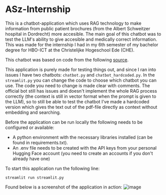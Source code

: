 # ASz-Internship

This is a chatbot-application which uses RAG technology to make information from public patient brochures (from the Albert Schweitzer hospital in Dordrecht) more accesible. The main goal of this chatbot was to test the LLM's ability to give accesible and medically correct information. This was made for the internship I had in my 6th semester of my bachelor degree for HBO-ICT at the Christelijke Hogeschool Ede (CHE).

This chatbot was based on code from the following [source](https://medium.com/credera-engineering/build-a-simple-rag-chatbot-with-langchain-b96b233e1b2a). 

This application is purely made for testing things out, and since I ran into issues I have two chatbots: `chatbot.py` and `chatbot_hardcoded.py`. In the `streamlit.py` you can change the code to choose which chatbot you can use. The code you need to change is made clear with comments. The official bot still has issues and doesn't implement the whole RAG process correctly (the context is still in vector format when the prompt is given to the LLM), so to still be able to test the chatbot I've made a hardcoded version which gives the text out of the pdf-file directly as context without embedding and searching. 

Before the application can be run locally the following needs to be configured or available:
- A python environment with the necessary libraries installed (can be found in requirements.txt).
- An .env file needs to be created with the API keys from your personal Hugging Face account (you need to create an accounts if you don't already have one)

To start this application run the following line:
```
streamlit run streamlit.py
```

Found below is a screenshot of the application in action:
![image](https://github.com/mennojak/ASz-Internship/assets/84782061/8735d3a9-16bd-4739-a402-244c6ab23a33)

